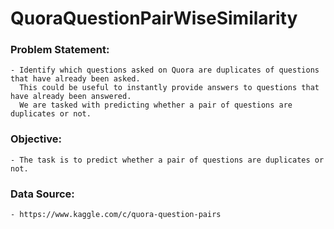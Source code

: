 # QuoraQuestionPairWiseSimilarity

### Problem Statement:
	- Identify which questions asked on Quora are duplicates of questions that have already been asked.
	  This could be useful to instantly provide answers to questions that have already been answered.
	  We are tasked with predicting whether a pair of questions are duplicates or not.
	
### Objective:
	- The task is to predict whether a pair of questions are duplicates or not.

### Data Source: 
	- https://www.kaggle.com/c/quora-question-pairs






